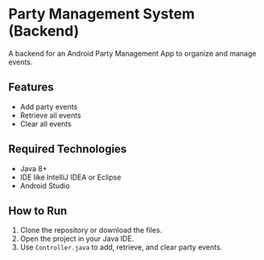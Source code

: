 # Party Management System (Backend)

A backend for an Android Party Management App to organize and manage events.

## Features
- Add party events
- Retrieve all events
- Clear all events

## Required Technologies
- Java 8+
- IDE like IntelliJ IDEA or Eclipse
- Android Studio 

## How to Run
1. Clone the repository or download the files.
2. Open the project in your Java IDE.
3. Use `Controller.java` to add, retrieve, and clear party events.
